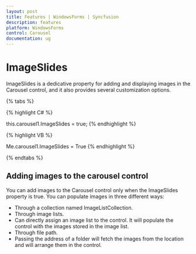 ```yaml
---
layout: post
title: Features | WindowsForms | Syncfusion
description: features
platform: WindowsForms
control: Carousel
documentation: ug
---
```


# ImageSlides

ImageSlides is a dedicative property for adding and displaying images in the Carousel control, and it also provides several customization options.

{% tabs %}

{% highlight C# %}


this.carousel1.ImageSlides = true;
{% endhighlight %}

{% highlight VB %}


Me.carousel1.ImageSlides = True
{% endhighlight %}

{% endtabs %}

## Adding images to the carousel control

You can add images to the Carousel control only when the ImageSlides property is true. You can populate images in three different ways:

* Through a collection named ImageListCollection.
* Through image lists.
* Can directly assign an image list to the control. It will populate the control with the images stored in the image list.
* Through file path.
* Passing the address of a folder will fetch the images from the location and will arrange them in the control.




